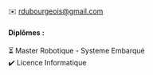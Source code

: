 ✉️ rdubourgeois@gmail.com


#### Diplômes :
⏳ Master Robotique - Systeme Embarqué \
✔️ Licence Informatique


<!--
**TheRobinPk/TheRobinPk** is a ✨ _special_ ✨ repository because its `README.md` (this file) appears on your GitHub profile.

Here are some ideas to get you started:

- 🔭 I’m currently working on ...
- 🌱 I’m currently learning ...
- 👯 I’m looking to collaborate on ...
- 🤔 I’m looking for help with ...
- 💬 Ask me about ...
- 📫 How to reach me: ...
- 😄 Pronouns: ...
- ⚡ Fun fact: ...
-->
